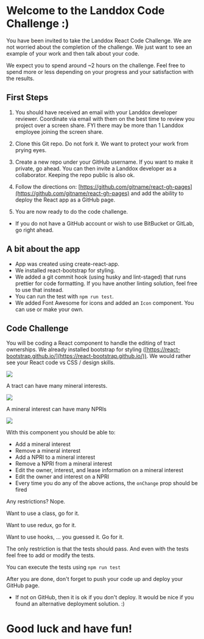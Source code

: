 # Welcome to the Landdox Code Challenge :)

You have been invited to take the Landdox React Code Challenge. We are not worried about the completion of the challenge. We just want to see an example of your work and then talk about your code.

We expect you to spend around ~2 hours on the challenge. Feel free to spend more or less depending on your progress and your satisfaction with the results.

## First Steps

1. You should have received an email with your Landdox developer reviewer. Coordinate via email with them on the best time to review you project over a screen share. FYI there may be more than 1 Landdox employee joining the screen share.

2. Clone this Git repo. Do not fork it. We want to protect your work from prying eyes.

3. Create a new repo under your GitHub username. If you want to make it private, go ahead. You can then invite a Landdox developer as a collaborator. Keeping the repo public is also ok.

4. Follow the directions on: [https://github.com/gitname/react-gh-pages](https://github.com/gitname/react-gh-pages) and add the ability to deploy the React app as a GitHub page.

5. You are now ready to do the code challenge.

- If you do not have a GitHub account or wish to use BitBucket or GitLab, go right ahead.

## A bit about the app

* App was created using create-react-app.
* We installed react-bootstrap for styling.
* We added a git commit hook (using husky and lint-staged) that runs prettier for code formatting. If you have another linting solution, feel free to use that instead.
* You can run the test with `npm run test`.
* We added Font Awesome for icons and added an `Icon` component. You can use or make your own.

## Code Challenge

You will be coding a React component to handle the editing of tract ownerships. We already installed bootstrap for styling ([https://react-bootstrap.github.io/](https://react-bootstrap.github.io/)). We would rather see your React code vs CSS / design skills.

![](./component.png)

A tract can have many mineral interests.

![](./mineral_interest.png)

A mineral interest can have many NPRIs

![](./npri.png)

With this component you should be able to:

- Add a mineral interest
- Remove a mineral interest
- Add a NPRI to a mineral interest
- Remove a NPRI from a mineral interest
- Edit the owner, interest, and lease information on a mineral interest
- Edit the owner and interest on a NPRI
- Every time you do any of the above actions, the `onChange` prop should be fired

Any restrictions? Nope.

Want to use a class, go for it.

Want to use redux, go for it.

Want to use hooks, ... you guessed it. Go for it.

The only restriction is that the tests should pass. And even with the tests feel free to add or modify the tests.

You can execute the tests using `npm run test`

After you are done, don't forget to push your code up and deploy your GitHub page.

- If not on GitHub, then it is ok if you don't deploy. It would be nice if you found an alternative deployment solution. :)

# Good luck and have fun!